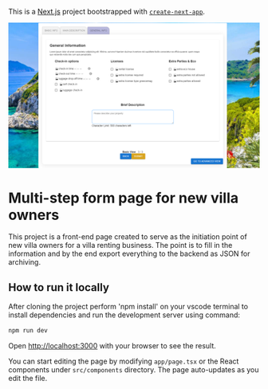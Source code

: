 This is a [Next.js](https://nextjs.org/) project bootstrapped with [`create-next-app`](https://github.com/vercel/next.js/tree/canary/packages/create-next-app).

![Form Sample IMG](public/images/form-sample-img.png)

# Multi-step form page for new villa owners 
This project is a front-end page created to serve as the initiation point of new villa owners for a villa renting business. The point is to fill in the information and by the end export everything to the backend as JSON for archiving.

## How to run it locally

After cloning the project perform 'npm install' on your vscode terminal to install dependencies and run the development server using command:

```bash
npm run dev
```

Open [http://localhost:3000](http://localhost:3000) with your browser to see the result.

You can start editing the page by modifying `app/page.tsx` or the React components under `src/components` directory. The page auto-updates as you edit the file.








